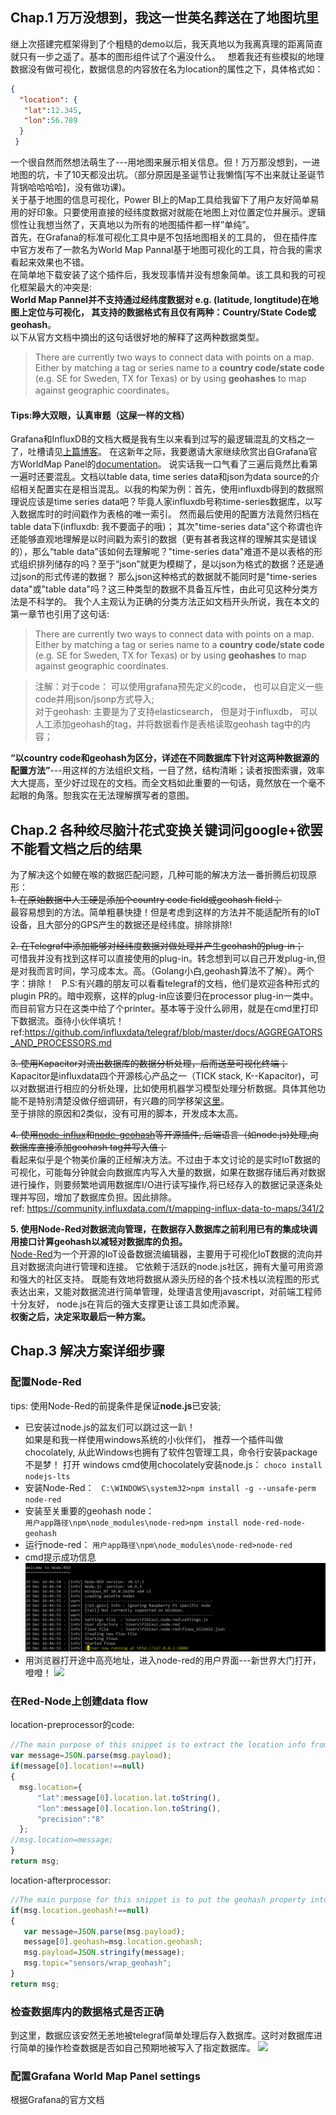 ## Chap.1 万万没想到，我这一世英名葬送在了地图坑里
继上次搭建完框架得到了个粗糙的demo以后，我天真地以为我离真理的距离简直就只有一步之遥了。基本的图形组件试了个遍没什么。  
想着我还有些模拟的地理数据没有做可视化，数据信息的内容放在名为location的属性之下，具体格式如： 
```json
{
  "location": {
   "lat":12.345,
   "lon":56.789
  }
 }
 ```
一个很自然而然想法萌生了---用地图来展示相关信息。但！万万那没想到，一进地图的坑，卡了10天都没出坑。（部分原因是圣诞节让我懒惰[写不出来就让圣诞节背锅哈哈哈哈]，没有做功课)。  
关于基于地图的信息可视化，Power BI上的Map工具给我留下了用户友好简单易用的好印象。只要使用直接的经纬度数据对就能在地图上对位置定位并展示。逻辑惯性让我想当然了，天真地以为所有的地图插件都一样”单纯”。  
首先，在Grafana的标准可视化工具中是不包括地图相关的工具的， 但在插件库中官方发布了一款名为World Map Pannal基于地图可视化的工具，符合我的需求看起来效果也不错。  
在简单地下载安装了这个插件后，我发现事情并没有想象简单。该工具和我的可视化框架最大的冲突是:  
**World Map Pannel并不支持通过经纬度数据对 e.g. (latitude, longtitude)在地图上定位与可视化， 其支持的数据格式有且仅有两种：Country/State Code或geohash**。  
以下从官方文档中摘出的这句话很好地的解释了这两种数据类型。  
> There are currently two ways to connect data with points on a map. Either by matching a tag or series name to a **country code/state code** (e.g. SE for Sweden, TX for Texas) or by using **geohashes** to map against geographic coordinates。   
#### Tips:睁大双眼，认真审题（这屎一样的文档）
Grafana和InfluxDB的文档大概是我有生以来看到过写的最逻辑混乱的文档之一了，吐槽请见[上篇博客](https://segmentfault.com/a/1190000012514865)。
在这新年之际，我要邀请大家继续欣赏出自Grafana官方WorldMap Panel的[documentation](https://github.com/grafana/worldmap-panel)。 说实话我一口气看了三遍后竟然比看第一遍时还要混乱。文档以table data, time series data和json为data source的介绍相关配置实在是相当混乱。以我的构架为例：首先，使用influxdb得到的数据照理说应该是time series data吧？毕竟人家influxdb号称time-series数据库，以写入数据库时的时间戳作为表格的唯一索引。 然而最后使用的配置方法竟然归档在table data下(influxdb: 我不要面子的哦)；
其次"time-series data"这个称谓也许还能够直观地理解是以时间戳为索引的数据（更有甚者我这样的理解其实是错误的），那么“table data”该如何去理解呢？"time-series data"难道不是以表格的形式组织排列储存的吗？至于“json”就更为模糊了，是以json为格式的数据？还是通过json的形式传递的数据？ 那么json这种格式的数据就不能同时是"time-series data"或"table data"吗？这三种类型的数据不具备互斥性，由此可见这种分类方法是不科学的。 
我个人主观认为正确的分类方法正如文档开头所说，我在本文的第一章节也引用了这句话:
> There are currently two ways to connect data with points on a map. Either by matching a tag or series name to a **country code/state code** (e.g. SE for Sweden, TX for Texas) or by using **geohashes** to map against geographic coordinates.   

> 注解：对于code： 可以使用grafana预先定义的code， 也可以自定义一些code并用json/jsonp方式导入;  
       对于geohash: 主要是为了支持elasticsearch， 但是对于influxdb， 可以人工添加geohash的tag，并将数据看作是表格读取geohash tag中的内容； 

**“以country code和geohash为区分，详述在不同数据库下针对这两种数据源的配置方法”**---用这样的方法组织文档，一目了然，结构清晰；读者按图索骥，效率大大提高，至少好过现在的文档。而全文档如此重要的一句话，竟然放在一个毫不起眼的角落。恕我实在无法理解撰写者的意图。

## Chap.2 各种绞尽脑汁花式变换关键词问google+欲罢不能看文档之后的结果
为了解决这个如鲠在喉的数据匹配问题，几种可能的解决方法一番折腾后初现原形：  
~~1. 在原始数据中人工硬是添加个country code field或geohash field；~~  
最容易想到的方法。简单粗暴快捷！但是考虑到这样的方法并不能适配所有的IoT设备，且大部分的GPS产生的数据还是经纬度。排除排除!   

~~2. 在Telegraf中添加能够对经纬度数据对做处理并产生geohash的plug-in；~~    
可惜我并没有找到这样可以直接使用的plug-in。转念想到可以自己开发plug-in,但是对我而言时间，学习成本太。高。（Golang小白,geohash算法不了解）。两个字：排除！    
P.S:有兴趣的朋友可以看看telegraf的文档，他们是欢迎各种形式的plugin PR的。暗中观察，这样的plug-in应该要归在processor plug-in一类中。而目前官方只在这类中给了个printer。基本等于没什么卵用，就是在cmd里打印下数据流。亟待小伙伴填坑！  
ref:https://github.com/influxdata/telegraf/blob/master/docs/AGGREGATORS_AND_PROCESSORS.md  

~~3. 使用Kapacitor对流出数据库的数据分析处理，后而送至可视化终端；~~  
Kapacitor是influxdata四个开源核心产品之一（TICK stack, K--Kapacitor)，可以对数据进行相应的分析处理，比如使用机器学习模型处理分析数据。具体其他功能不是特别清楚没做仔细调研，有兴趣的同学移架[这里](https://github.com/influxdata/kapacitor)。  
至于排除的原因和2类似，没有可用的脚本，开发成本太高。  

~~4. 使用[node-influx](https://github.com/node-influx/node-influx)和[node-geohash](https://github.com/sunng87/node-geohash)等开源插件, 后端语言（如node.js)处理,向数据库直接添加geohash tag并写入值；~~  
看起来似乎是个物美价廉的正经解决方法。不过由于本文讨论的是实时IoT数据的可视化，可能每分钟就会向数据库内写入大量的数据，如果在数据存储后再对数据进行操作，则要频繁地调用数据库I/O进行读写操作,将已经存入的数据记录逐条处理并写回，增加了数据库负担。因此排除。  
ref: https://community.influxdata.com/t/mapping-influx-data-to-maps/341/2  

**5.  使用Node-Red对数据流向管理，在数据存入数据库之前利用已有的集成块调用接口计算geohash以减轻对数据库的负担。**  
[Node-Red](https://nodered.org/)为一个开源的IoT设备数据流编辑器，主要用于可视化IoT数据的流向并且对数据流向进行管理和连接。 它依赖于活跃的node.js社区，拥有大量可用资源和强大的社区支持。 既能有效地将数据从源头历经的各个技术栈以流程图的形式表达出来，又能对数据流进行简单管理，处理语言使用javascript，对前端工程师十分友好， node.js在背后的强大支撑更让该工具如虎添翼。  
**权衡之后，决定采取最后一种方案。**    

## Chap.3 解决方案详细步骤
### 配置Node-Red
tips: 使用Node-Red的前提条件是保证**node.js**已安装;
* 已安装过node.js的盆友们可以跳过这一趴！  
如果是和我一样使用windows系统的小伙伴们， 推荐一个插件叫做chocolately, 从此Windows也拥有了软件包管理工具，命令行安装package不是梦！
打开 windows cmd使用chocolately安装node.js： `choco install nodejs-lts`
* 安装Node-Red：   
`C:\WINDOWS\system32>npm install -g --unsafe-perm node-red`
*  安装至关重要的geohash node：   
`用户app路径\npm\node_modules\node-red>npm install node-red-node-geohash`
* 运行node-red：
`用户app路径\npm\node_modules\node-red>node-red`
* cmd提示成功信息
![](red-node-success.PNG)
* 用浏览器打开途中高亮地址，进入node-red的用户界面---新世界大门打开，噔噔！
![](UIlayout.PNG)
### 在Red-Node上创建data flow
location-preprocessor的code:    
```javascript
//The main purpose of this snippet is to extract the location info from msg.payload and then put it to msg.location to get the calculated geohash. 
var message=JSON.parse(msg.payload);
if(message[0].location!==null)
{
  msg.location={
      "lat":message[0].location.lat.toString(), 
      "lon":message[0].location.lon.toString(),
      "precision":"8"
  };
//msg.location=message;
}
return msg;
```
location-afterprocessor:  
```javascript
//The main purpose for this snippet is to put the geohash property into msg.payload which is then transferred by mqtt-broker via certain topic
if(msg.location.geohash!==null)
{
   var message=JSON.parse(msg.payload);
   message[0].geohash=msg.location.geohash;
   msg.payload=JSON.stringify(message);
   msg.topic="sensors/wrap_geohash";
}
return msg;
```
### 检查数据库内的数据格式是否正确
到这里，数据应该安然无恙地被telegraf简单处理后存入数据库。这时对数据库进行简单的操作检查数据是否如自己预期地被写入了指定数据库。
![](correct-dbformat.jpg)

### 配置Grafana World Map Panel settings
根据Grafana的官方文档



